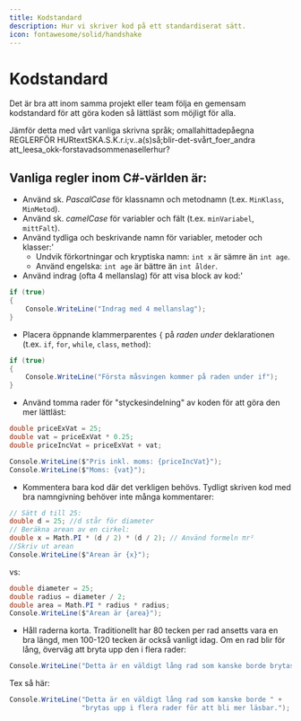 ```yaml
---
title: Kodstandard 
description: Hur vi skriver kod på ett standardiserat sätt.
icon: fontawesome/solid/handshake
---
```


# Kodstandard

Det är bra att inom samma projekt eller team följa en gemensam kodstandard för att göra koden så lättläst som möjligt för alla.

Jämför detta med vårt vanliga skrivna språk; omallahittadepåegna REGLERFÖR
HURtextSKA.S.K.r.i;v..a(s)så;blir-det-svårt_foer_andra att_leesa_okk-forstavadsommenasellerhur?

## Vanliga regler inom C#-världen är:

* Använd sk. *PascalCase* för klassnamn och metodnamn (t.ex. `MinKlass`, `MinMetod`).
* Använd sk. *camelCase* för variabler och fält (t.ex. `minVariabel`, `mittFalt`).
* Använd tydliga och beskrivande namn för variabler, metoder och klasser:'
    - Undvik förkortningar och kryptiska namn: `int x` är sämre än `int age`.
    - Använd engelska: `int age` är bättre än `int ålder`.
* Använd indrag (ofta 4 mellanslag) för att visa block av kod:'
```csharp
if (true)
{
    Console.WriteLine("Indrag med 4 mellanslag");
}
```
* Placera öppnande klammerparentes `{` på *raden under* deklarationen (t.ex. `if`, `for`, `while`, `class`, `method`):
```csharp
if (true)
{
    Console.WriteLine("Första måsvingen kommer på raden under if");
}
```
* Använd tomma rader för "styckesindelning" av koden för att göra den mer lättläst:
```csharp
double priceExVat = 25;
double vat = priceExVat * 0.25;
double priceIncVat = priceExVat + vat;

Console.WriteLine($"Pris inkl. moms: {priceIncVat}");
Console.WriteLine($"Moms: {vat}");
```
* Kommentera bara kod där det verkligen behövs. Tydligt skriven kod med bra namngivning behöver inte många kommentarer:
```csharp
// Sätt d till 25:
double d = 25; //d står för diameter
// Beräkna arean av en cirkel:
double x = Math.PI * (d / 2) * (d / 2); // Använd formeln πr²
//Skriv ut arean
Console.WriteLine($"Arean är {x}");
```
vs:
```cs
double diameter = 25;
double radius = diameter / 2;
double area = Math.PI * radius * radius;
Console.WriteLine($"Arean är {area}");
```
* Håll raderna korta. Traditionellt har 80 tecken per rad ansetts vara en bra längd, men 100-120 tecken är också vanligt idag. Om en rad blir för lång, överväg att bryta upp den i flera rader:
```csharp
Console.WriteLine("Detta är en väldigt lång rad som kanske borde brytas upp i flera rader för att bli mer läsbar.");
```
Tex så här:
```csharp
Console.WriteLine("Detta är en väldigt lång rad som kanske borde " +
                  "brytas upp i flera rader för att bli mer läsbar.");
```